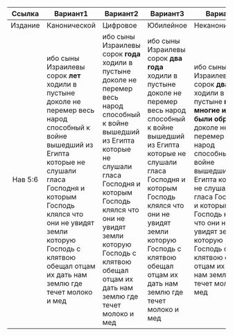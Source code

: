 | Ссылка | Вариант1 | Вариант2 | Вариант3 | Вариант3 |
| :----: | --- | --- | --- | --- |
| Издание | Канонической | Цифровое | Юбилейное | Неканоническое |
| Нав 5:6 | ибо сыны Израилевы сорок **лет** ходили в пустыне доколе не перемер весь народ способный к войне вышедший из Египта которые не слушали гласа Господня и которым Господь клялся что они не увидят земли которую Господь с клятвою обещал отцам их дать нам землю где течет молоко и мед | ибо сыны Израилевы сорок **года** ходили в пустыне доколе не перемер весь народ способный к войне вышедший из Египта которые не слушали гласа Господня и которым Господь клялся что они не увидят земли которую Господь с клятвою обещал отцам их дать нам землю где течет молоко и мед | ибо сыны Израилевы сорок **два года** ходили в пустыне доколе не перемер весь народ способный к войне вышедший из Египта которые не слушали гласа Господня и которым Господь клялся что они не увидят земли которую Господь с клятвою обещал отцам их дать нам землю где течет молоко и мед | ибо сыны Израилевы сорок **два года** ходили в пустыне **потому многие и не были обрезаны** доколе не перемер весь народ способный к войне вышедший из Египта которые не слушали гласа Господня и которым Господь клялся что они не увидят земли которую Господь с клятвою обещал отцам их дать нам землю где течет молоко и мед |

